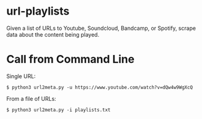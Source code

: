 # url-playlists
Given a list of URLs to Youtube, Soundcloud, Bandcamp, or Spotify, scrape data about the content being played.

# Call from Command Line

Single URL:

    $ python3 url2meta.py -u https://www.youtube.com/watch?v=dQw4w9WgXcQ

From a file of URLs:

    $ python3 url2meta.py -i playlists.txt
